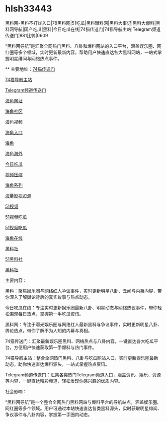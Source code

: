 # hlsh33443
黑料网-黑料不打烊入口|78黑料网|51吃瓜|黑料曝料网|黑料大事记|黑料大爆料|黑料网导航|国产吃瓜|黑料|今日吃瓜在线|74猫传送门|74猫导航主站|Telegram频道传送门|881比鸭|0609

“黑料网导航”是汇聚全网热门黑料、八卦和爆料网站的入口平台，涵盖娱乐圈、网红圈等多个领域，实时更新最新内容，帮助用户快速直达各大黑料网站，一站式掌握明星绯闻与网络热点事件。

** 主要地址：<a href="https://74mao.com/">74猫传送门</a>

<a href="https://74mao.com/">74猫导航主站</a>

<a href="https://74mao.com/">Telegram频道传送门</a>

<a href="https://hj-244.pages.dev/">海角网址</a>

<a href="https://hj-251.pages.dev/">海角社区</a>

<a href="https://hj-258.pages.dev/">海角视频</a>

<a href="https://hj-260.pages.dev/">海角入口</a>

<a href="https://hj-264.pages.dev/">海角</a>

<a href="https://hj-267.pages.dev/">海角海外</a>

<a href="https://hj-268.pages.dev/">今日吃瓜</a>

<a href="https://hj-279.pages.dev/">视频压缩</a>

<a href="https://hj-288.pages.dev/">海角系列</a>

<a href="https://hj-295.pages.dev/">海量影视资源</a>

<a href="https://hj-301.pages.dev/">51视频</a>

<a href="https://hj-309.pages.dev/">51视频吃瓜</a>

<a href="https://hj-310.pages.dev/">51视频吃瓜</a>

<a href="https://hj-335.pages.dev/">海角在线</a>

<a href="https://hls-15.pages.dev/">黑料社</a>

<a href="https://hls-17.pages.dev/">51黑料社</a>

<a href="https://hls-19.pages.dev/">黑料社</a>

主要内容：

黑料：聚焦娱乐圈与网络红人争议事件，实时更新明星八卦、丑闻与内幕内容，带你深入了解舆论背后的真实故事与热点动态。

今日吃瓜在线：专注实时更新娱乐圈最新八卦、明星动态与网络热议事件，带你轻松围观每日热点，掌握第一手吃瓜资讯。

黑料网：专注于曝光娱乐圈与网络红人最新黑料与争议事件，实时更新明星八卦、舆论热点，带你了解不为人知的内幕与真相。

74猫传送门：汇聚最新娱乐圈黑料、网络热点与八卦内容，一键直达各大吃瓜平台，方便用户快速获取第一手爆料与热门事件。

74猫导航主站：整合全网热门黑料、八卦与吃瓜网站入口，实时更新娱乐圈最新动态，助你快速直达爆料源头，一站式掌握热点资讯。

Telegram频道传送门：汇集各类热门Telegram频道入口，涵盖资讯、娱乐、资源等内容，一键直达精彩频道，轻松发现你感兴趣的优质内容。

社会影响：

“黑料网导航”是一个整合全网热门黑料网站与爆料平台的导航站点，涵盖娱乐圈、网红圈等多个领域。用户可通过本站快速直达各类黑料源头，实时获取明星绯闻、争议事件与八卦内容，掌握第一手圈内动态。
